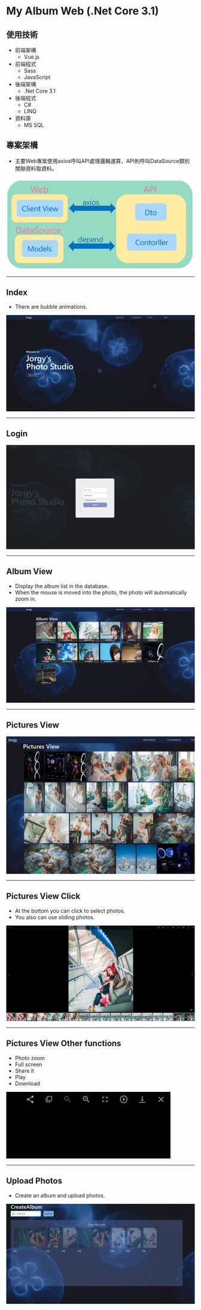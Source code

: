 
# My Album Web (.Net Core 3.1)

## 使用技術
  * 前端架構
    * Vue.js
  * 前端程式
    * Sass
    * JavaScript
  * 後端架構
    * .Net Core 3.1
  * 後端程式
    * C#
    * LINQ
  * 資料庫
    * MS SQL

## 專案架構
  * 主要Web專案使用axios呼叫API處理邏輯運算，API則呼叫DataSource類別關聯資料取資料。

![image](https://github.com/joycloud/AlbumCore/blob/master/pics/008.PNG)

---

## Index
  * There are bubble animations.

![image](https://github.com/joycloud/AlbumCore/blob/master/pics/001.JPG)

---

## Login
![image](https://github.com/joycloud/AlbumCore/blob/master/pics/003.JPG)

---

## Album View
  * Display the album list in the database.
  * When the mouse is moved into the photo, the photo will automatically zoom in.
  
![image](https://github.com/joycloud/AlbumCore/blob/master/pics/002.JPG)

---

## Pictures View
![image](https://github.com/joycloud/AlbumCore/blob/master/pics/004.JPG)

---

## Pictures View Click
  * At the bottom you can click to select photos.
  * You also can use sliding photos.
  
![image](https://github.com/joycloud/AlbumCore/blob/master/pics/005.JPG)

---

## Pictures View Other functions
  * Photo zoom
  * Full screen
  * Share it
  * Play
  * Download
  
![image](https://github.com/joycloud/AlbumCore/blob/master/pics/006.JPG)


---

## Upload Photos
  * Create an album and upload photos.
  
![image](https://github.com/joycloud/AlbumCore/blob/master/pics/007.JPG)




